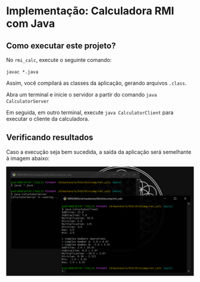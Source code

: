 # Implementação: Calculadora RMI com Java

## Como executar este projeto?
No `rmi_calc`, execute o seguinte comando:

`javac *.java`

Assim, você compilará as classes da aplicação, gerando arquivos `.class`.

Abra um terminal e inicie o servidor a partir do comando `java CalculatorServer`

Em seguida, em outro terminal, execute `java CalculatorClient` para executar o cliente da calculadora.

## Verificando resultados
Caso a execução seja bem sucedida, a saída da aplicação será semelhante à imagem abaixo:

![execucao](./execucao.png)